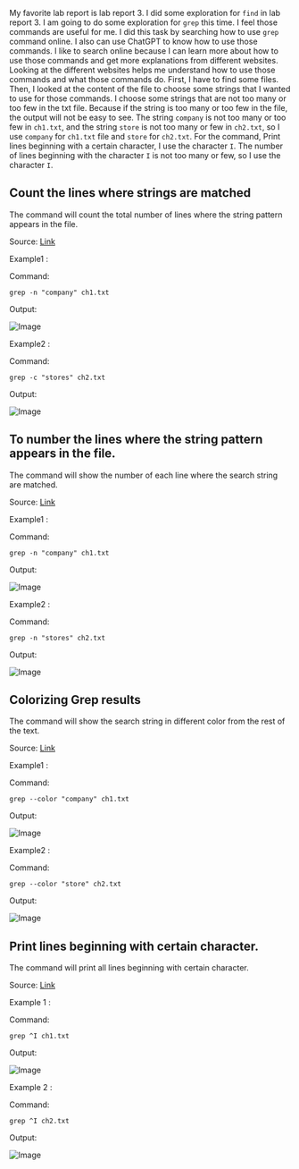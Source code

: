 My favorite lab report is lab report 3. I did some exploration for `find` in lab report 3. I am going to do some exploration for `grep` this time. I feel those commands are useful for me. I did this task by searching how to use `grep` command online. I also can use ChatGPT to know how to use those commands. I like to search online because I can learn more about how to use those commands and get more explanations from different websites. Looking at the different websites helps me understand how to use those commands and what those commands do. First, I have to find some files. Then, I looked at the content of the file to choose some strings that I wanted to use for those commands. I choose some strings that are not too many or too few in the txt file. Because if the string is too many or too few in the file, the output will not be easy to see. The string `company` is not too many or too few in `ch1.txt`, and the string `store` is not too many or few in `ch2.txt`, so I use `company` for `ch1.txt` file and `store` for `ch2.txt`. For the command, Print lines beginning with a certain character, I use the character `I`. The number of lines beginning with the character `I` is not too many or few, so I use the character `I`.

## Count the lines where strings are matched

The command will count the total number of lines where the string pattern appears in the file.

Source: [Link](https://www.digitalocean.com/community/tutorials/grep-command-in-linux-unix)


Example1 :

Command: 

```grep -n "company" ch1.txt```

Output:

![Image](1-1.png)

Example2 :

Command: 

```grep -c "stores" ch2.txt```

Output:

![Image](1-2.png)

## To number the lines where the string pattern appears in the file.

The command will show the number of each line where the search string are matched.

Source: [Link](https://www.digitalocean.com/community/tutorials/grep-command-in-linux-unix)

Example1 :

Command:

 ```grep -n "company" ch1.txt```

Output:

![Image](2-1.png)


Example2 :

Command: 

```grep -n "stores" ch2.txt```

Output:

![Image](2-2.png)

## Colorizing Grep results

The command will show the search string in different color from the rest of the text.

Source: [Link](https://www.digitalocean.com/community/tutorials/grep-command-in-linux-unix)


Example1 :

Command:

```grep --color "company" ch1.txt```

Output:

![Image](3-1.png)

Example2 :

Command:

```grep --color "store" ch2.txt```

Output:

![Image](3-2.png)

## Print lines beginning with certain character.

The command will print all lines beginning with certain character.

Source: [Link](https://www.digitalocean.com/community/tutorials/grep-command-in-linux-unix)

Example 1 :

Command:

```grep ^I ch1.txt```

Output: 

![Image](4-1.png)

Example 2 :

Command:

```grep ^I ch2.txt```

Output:

![Image](4-2.png)
